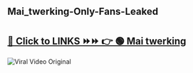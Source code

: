 
 ## Mai_twerking-Only-Fans-Leaked

# <h2><a href="https://clipsfans.com/Mai_twerking&ref=git">🔗 Click to LINKS ⏩⏩ 👉 🟢 Mai twerking </a></h2>

<a href="https://clipsfans.com/Mai_twerking&ref=git" rel="nofollow" data-target="animated-image.originalLink"><img src="https://i.ibb.co.com/xMMVF88/686577567.gif" alt="Viral Video Original" style="max-width: 100%; display: inline-block;" data-target="animated-image.originalImage"></a>

